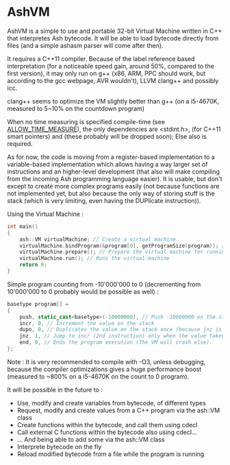 # AshVM
AshVM is a simple to use and portable 32-bit Virtual Machine written in C++ that interpretes Ash bytecode.
It will be able to load bytecode directly from files (and a simple ashasm parser will come after then).

It requires a C++11 compiler. Because of the label reference based interpretation (for a noticeable speed gain, around 50%, compared to the first version), it may only run on g++ (x86, ARM, PPC should work, but according to the gcc webpage, AVR wouldn't), LLVM clang++ and possibly icc.

clang++ seems to optimize the VM slightly better than g++ (on a i5-4670K, measured to 5~10% on the countdown program)

When no time measuring is specified compile-time (see [ALLOW_TIME_MEASURE](https://github.com/AsuMagic/AshVM/blob/master/vm.cpp#L3)), the only dependencies are <stdint.h>, <memory> (for C++11 smart pointers) and <vector> (these probably will be dropped soon); Else <chrono> also is required.

As for now, the code is moving from a register-based implementation to a variable-based implementation which allows having a way larger set of instructions and an higher-level development (that also will make compiling from the incoming Ash programming language easier). It is usable, but don't except to create more complex programs easily (not because functions are not implemented yet, but also because the only way of storing stuff is the stack (which is very limiting, even having the DUPlicate instruction)).

Using the Virtual Machine :
```c++
int main()
{
	ash::VM virtualMachine; // Create a virtual machine
	virtualMachine.bindProgram(&program[0], getProgramSize(program)); // Binds an array called "program", see next piece of code and gets its size (getProgramSize is a macro to get program's size)
	virtualMachine.prepare(); // Prepare the virtual machine for running
	virtualMachine.run(); // Runs the virtual machine
	return 0;
}
```

Simple program counting from -10'000'000 to 0 (decrementing from 10'000'000 to 0 probably would be possible as well) :
```c++
basetype program[] =
{
	push, static_cast<basetype>(-10000000), // Push -10000000 on the stack
	incr, 0, // Increment the value on the stack
	dupo, 0, // Duplicates the value on the stack once (because jnz is going to destroy one)
	jnz, 1, // Jump to incr (2nd instruction) only when the value taken ontop of the stack is NOT zero
	end, 0, // Ends the program execution (The VM will crash else).
};
```

Note : It is very recommended to compile with -O3, unless debugging, because the compiler optimizations gives a huge performance boost (measured to ~800% on a i5-4670K on the count to 0 program).

It will be possible in the future to :
* Use, modify and create variables from bytecode, of different types
* Request, modify and create values from a C++ program via the ash::VM class
* Create functions within the bytecode, and call them using cdecl
* Call external C functions within the bytecode also using cdecl...
* ... And being able to add some via the ash::VM class
* Interprete bytecode on the fly
* Reload modified bytecode from a file while the program is running
